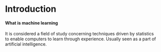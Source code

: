 # Introduction
#### What is machine learning
It is considered a field of study concerning techniques driven by statistics to enable computers to learn through experience. Usually seen as a part of artificial intelligence.

